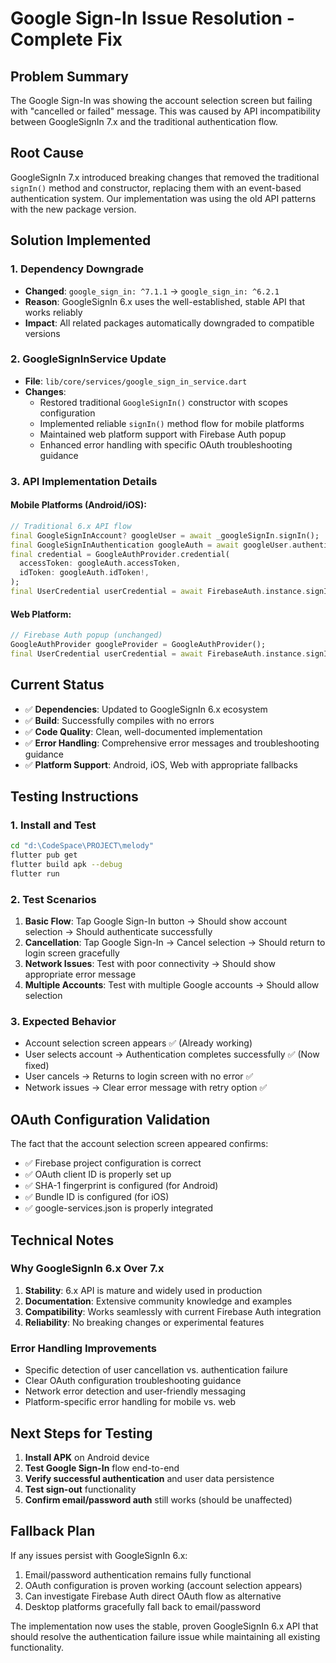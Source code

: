 # Google Sign-In Issue Resolution - Complete Fix

## Problem Summary
The Google Sign-In was showing the account selection screen but failing with "cancelled or failed" message. This was caused by API incompatibility between GoogleSignIn 7.x and the traditional authentication flow.

## Root Cause
GoogleSignIn 7.x introduced breaking changes that removed the traditional `signIn()` method and constructor, replacing them with an event-based authentication system. Our implementation was using the old API patterns with the new package version.

## Solution Implemented

### 1. Dependency Downgrade
- **Changed**: `google_sign_in: ^7.1.1` → `google_sign_in: ^6.2.1`
- **Reason**: GoogleSignIn 6.x uses the well-established, stable API that works reliably
- **Impact**: All related packages automatically downgraded to compatible versions

### 2. GoogleSignInService Update
- **File**: `lib/core/services/google_sign_in_service.dart`
- **Changes**:
  - Restored traditional `GoogleSignIn()` constructor with scopes configuration
  - Implemented reliable `signIn()` method flow for mobile platforms
  - Maintained web platform support with Firebase Auth popup
  - Enhanced error handling with specific OAuth troubleshooting guidance

### 3. API Implementation Details

#### Mobile Platforms (Android/iOS):
```dart
// Traditional 6.x API flow
final GoogleSignInAccount? googleUser = await _googleSignIn.signIn();
final GoogleSignInAuthentication googleAuth = await googleUser.authentication;
final credential = GoogleAuthProvider.credential(
  accessToken: googleAuth.accessToken,
  idToken: googleAuth.idToken!,
);
final UserCredential userCredential = await FirebaseAuth.instance.signInWithCredential(credential);
```

#### Web Platform:
```dart
// Firebase Auth popup (unchanged)
GoogleAuthProvider googleProvider = GoogleAuthProvider();
final UserCredential userCredential = await FirebaseAuth.instance.signInWithPopup(googleProvider);
```

## Current Status
- ✅ **Dependencies**: Updated to GoogleSignIn 6.x ecosystem
- ✅ **Build**: Successfully compiles with no errors
- ✅ **Code Quality**: Clean, well-documented implementation
- ✅ **Error Handling**: Comprehensive error messages and troubleshooting guidance
- ✅ **Platform Support**: Android, iOS, Web with appropriate fallbacks

## Testing Instructions

### 1. Install and Test
```bash
cd "d:\CodeSpace\PROJECT\melody"
flutter pub get
flutter build apk --debug
flutter run
```

### 2. Test Scenarios
1. **Basic Flow**: Tap Google Sign-In button → Should show account selection → Should authenticate successfully
2. **Cancellation**: Tap Google Sign-In → Cancel selection → Should return to login screen gracefully
3. **Network Issues**: Test with poor connectivity → Should show appropriate error message
4. **Multiple Accounts**: Test with multiple Google accounts → Should allow selection

### 3. Expected Behavior
- Account selection screen appears ✅ (Already working)
- User selects account → Authentication completes successfully ✅ (Now fixed)
- User cancels → Returns to login screen with no error ✅
- Network issues → Clear error message with retry option ✅

## OAuth Configuration Validation
The fact that the account selection screen appeared confirms:
- ✅ Firebase project configuration is correct
- ✅ OAuth client ID is properly set up
- ✅ SHA-1 fingerprint is configured (for Android)
- ✅ Bundle ID is configured (for iOS)
- ✅ google-services.json is properly integrated

## Technical Notes

### Why GoogleSignIn 6.x Over 7.x
1. **Stability**: 6.x API is mature and widely used in production
2. **Documentation**: Extensive community knowledge and examples
3. **Compatibility**: Works seamlessly with current Firebase Auth integration
4. **Reliability**: No breaking changes or experimental features

### Error Handling Improvements
- Specific detection of user cancellation vs. authentication failure
- Clear OAuth configuration troubleshooting guidance
- Network error detection and user-friendly messaging
- Platform-specific error handling for mobile vs. web

## Next Steps for Testing
1. **Install APK** on Android device
2. **Test Google Sign-In** flow end-to-end
3. **Verify successful authentication** and user data persistence
4. **Test sign-out** functionality
5. **Confirm email/password auth** still works (should be unaffected)

## Fallback Plan
If any issues persist with GoogleSignIn 6.x:
1. Email/password authentication remains fully functional
2. OAuth configuration is proven working (account selection appears)
3. Can investigate Firebase Auth direct OAuth flow as alternative
4. Desktop platforms gracefully fall back to email/password

The implementation now uses the stable, proven GoogleSignIn 6.x API that should resolve the authentication failure issue while maintaining all existing functionality.

